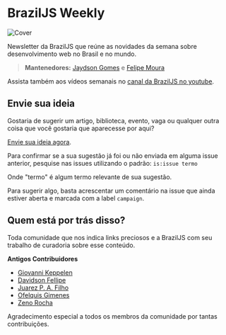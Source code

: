 # BrazilJS Weekly

![Cover](https://raw.githubusercontent.com/braziljs/weekly/master/weekly-bg.png)

Newsletter da BrazilJS que reúne as novidades da semana sobre desenvolvimento web no Brasil e no mundo.  

> **Mantenedores:** [Jaydson Gomes](https://github.com/jaydson) e [Felipe Moura](https://github.com/felipenmoura)

Assista também aos vídeos semanais no [canal da BrazilJS no youtube](https://www.youtube.com/playlist?list=PLg2lQYZDBwOQDXKxy9yeqXG5njHbSHFFD).

## Envie sua ideia

Gostaria de sugerir um artigo, biblioteca, evento, vaga ou qualquer outra coisa que você gostaria que aparecesse por aqui?

[Envie sua ideia agora](https://github.com/braziljs/weekly/issues).

Para confirmar se a sua sugestão já foi ou não enviada em alguma issue anterior, pesquise nas issues utilizando o padrão:
`is:issue termo`

Onde "termo" é algum termo relevante de sua sugestão.

Para sugerir algo, basta acrescentar um comentário na issue que ainda estiver aberta e marcada com a label `campaign`.

## Quem está por trás disso?

Toda comunidade que nos indica links preciosos e a BrazilJS com seu trabalho de curadoria sobre esse conteúdo.

**Antigos Contribuidores**

* [Giovanni Keppelen](http://github.com/keppelen)
* [Davidson Fellipe](http://github.com/davidsonfellipe)
* [Juarez P. A. Filho](https://github.com/juarezpaf)
* [Ofelquis Gimenes](https://github.com/felquis)
* [Zeno Rocha](https://github.com/zenorocha)

Agradecimento especial a todos os membros da comunidade por tantas contribuições.
